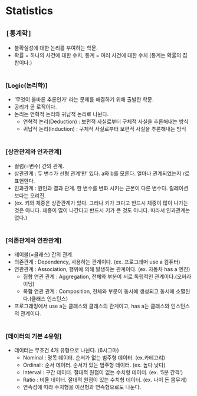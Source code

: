 # Statistics

## `[통계학]`
* 불확실성에 대한 논리를 부여하는 학문.
* 확률 = 하나의 사건에 대한 수치, 통계 = 여러 사건에 대한 수치 (통계는 확률의 집합이다.)<br><br>

### [Logic(논리학)]
* ‘무엇이 올바른 추론인가’ 라는 문제를 해결하기 위해 출발한 학문.
* 공리가 곧 로직이다.
* 논리는 연혁적 논리와 귀납적 논리로 나뉜다.
    * 연혁적 논리(Deduction) : 보편적 사실로부터 구체적 사실을 추론해내는 방식
    * 귀납적 논리(Induction) : 구체적 사실로부터 보편적 사실을 추론해내는 방식<br><br>
    
### [상관관계와 인과관계]
* 컬럼(=변수) 간의 관계.
* 상관관계 : 두 변수가 선형 관계’만’ 있다. a와 b를 모른다. 얼마나 관계되었는지 r로 표현한다.
* 인과관계 : 원인과 결과 관계. 한 변수를 변화 시키는 근본이 다른 변수다. 릴레이션 보다는 오리진.
* (ex. 키와 체중은 상관관계가 있다. 그러나 키가 크다고 반드시 체중이 많이 나가는 것은 아니다. 체중이 많이 나간다고 반드시 키가 큰 것도 아니다. 따라서 인과관계는 없다.)<br><br>

### [의존관계와 연관관계]
* 테이블(=클래스) 간의 관계.
* 의존관계 : Dependency, 사용하는 관계이다. (ex. 프로그래머 use a 컴퓨터)
* 연관관계 : Association, 행위에 의해 발생하는 관계이다. (ex. 자동차 has a 엔진)
    * 집합 연관 관계 : Aggregation, 전체와 부분이 서로 독립적인 관계이다.(오버라이딩)
    * 복합 연관 관계 : Composition, 전체와 부분이 동시에 생성되고 동시에 소멸된다.(클래스 인스턴스)
* 프로그래밍에서 use a는 클래스와 클래스의 관계이고, has a는 클래스와 인스턴스의 관계이다.<br><br>

### [데이터의 기본 4유형]
* 데이터는 무조건 4개 유형으로 나뉜다. (6시그마)
    * Nominal : 명목 데이터. 순서가 없는 범주형 데이터. (ex.카테고리)
    * Ordinal : 순서 데이터. 순서가 있는 범주형 데이터. (ex. 높다 낮다)
    * Interval : 구간 데이터. 절대적 원점이 없는 수치형 데이터. (ex. ‘5분 간격’)
    * Ratio : 비율 데이터. 절대적 원점이 있는 수치형 데이터. (ex. 나이 돈 몸무게)
    * 연속성에 따라 수치형을 이산형과 연속형으로도 나눈다.
